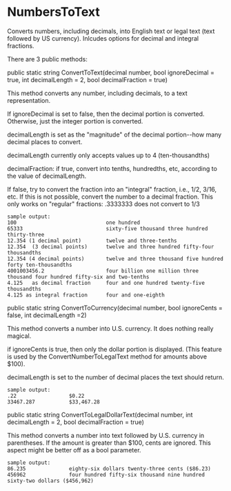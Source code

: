 # NumbersToText
Converts numbers, including decimals, into English text or legal text (text followed by US currency). 
Inlcudes options for decimal and integral fractions.

There are 3 public methods:

public static string ConvertToText(decimal number, bool ignoreDecimal = true, 
    int decimalLength = 2, bool decimalFraction = true)
    
This method converts any number, including decimals, to a text representation.

If ignoreDecimal is set to false, then the decimal portion is converted.  Otherwise, just the integer portion is converted.

decimalLength is set as the "magnitude" of the decimal portion--how many decimal places to convert.

decimalLength currently only accepts values up to 4 (ten-thousandths)

decimalFraction: if true, convert into tenths, hundredths, etc, according to the value of decimalLength.

If false, try to convert the fraction into an "integral" fraction, i.e., 1/2, 3/16, etc.  If this is
not possible, convert the number to a decimal fraction.  This only works on "regular" fractions: 
.3333333 does not convert to 1/3

    sample output:
    100				                one hundred
    65333				            sixty-five thousand three hundred thirty-three
    12.354 (1 decimal point)	    twelve and three-tenths
    12.354	(3 decimal points)	    twelve and three hundred fifty-four thousandths
    12.354 (4 decimal points)	    twelve and three thousand five hundred forty ten-thousandths
    4001003456.2			        four billion one million three thousand four hundred fifty-six and two-tenths
    4.125	as decimal fraction	    four and one hundred twenty-five thousandths	
    4.125 as integral fraction	    four and one-eighth
                     
                     
                     
public static string ConvertToCurrency(decimal number, bool ignoreCents = false, int decimalLength =2)

This method converts a number into U.S. currency.  It does nothing really magical.

if ignoreCents is true, then only the dollar portion is displayed.  (This feature is used by the ConvertNumberToLegalText
method for amounts above $100).

decimalLength is set to the number of decimal places the text should return.
    
    sample output:
    .22				    $0.22
    33467.287			$33,467.28
    
  
public static string ConvertToLegalDollarText(decimal number, int decimalLength = 2, bool decimalFraction = true)

This method converts a number into text followed by U.S. currency in parentheses.
If the amount is greater than $100, cents are ignored.  This aspect might be better off as a bool parameter.
    
    sample output:
    86.235				eighty-six dollars twenty-three cents ($86.23)
    456962 			    four hundred fifty-six thousand nine hundred sixty-two dollars ($456,962)
